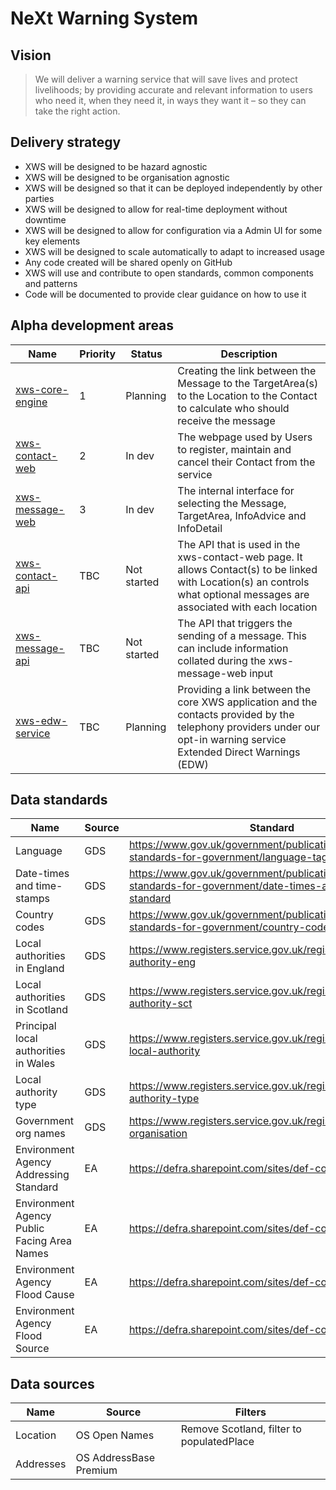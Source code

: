 # NeXt Warning System

## Vision

> We will deliver a warning service that will save lives and protect livelihoods; by providing accurate and relevant information to users who need it, when they need it, in ways they want it – so they can take the right action.

## Delivery strategy

* XWS will be designed to be hazard agnostic
* XWS will be designed to be organisation agnostic
* XWS will be designed so that it can be deployed independently by other parties
* XWS will be designed to allow for real-time deployment without downtime
* XWS will be designed to allow for configuration via a Admin UI for some key elements
* XWS will be designed to scale automatically to adapt to increased usage
* Any code created will be shared openly on GitHub
* XWS will use and contribute to open standards, common components and patterns
* Code will be documented to provide clear guidance on how to use it

## Alpha development areas <a name="alpha"></a>

| Name            | Priority              | Status  |   Description  |
| -------------   | -------------         | ---     | ---            |
| [xws-core-engine](https://github.com/NeXt-Warning-System/documentation/tree/master/xws-core-engine) | 1        | Planning    | Creating the link between the Message to the TargetArea(s) to the Location to the Contact to calculate who should receive the message |
| [xws-contact-web](https://github.com/NeXt-Warning-System/documentation/tree/master/xws-contact-web) | 2        | In dev      | The webpage used by Users to register, maintain and cancel their Contact from the service |
| [xws-message-web](https://github.com/NeXt-Warning-System/documentation/tree/master/xws-message-web) | 3        | In dev      | The internal interface for selecting the Message, TargetArea, InfoAdvice and InfoDetail |
| [xws-contact-api](https://github.com/NeXt-Warning-System/documentation/tree/master/xws-contact-api) | TBC      | Not started | The API that is used in the xws-contact-web page. It allows Contact(s) to be linked with Location(s) an controls what optional messages are associated with each location |
| [xws-message-api](https://github.com/NeXt-Warning-System/documentation/tree/master/xws-message-api) | TBC      | Not started | The API that triggers the sending of a message. This can include information collated during the xws-message-web input |
| [xws-edw-service](https://github.com/NeXt-Warning-System/documentation/tree/master/xws-edw-service) | TBC      | Planning    | Providing a link between the core XWS application and the contacts provided by the telephony providers under our opt-in warning service Extended Direct Warnings (EDW) | 


## Data standards

| Name                                        | Source          | Standard  | 
| -------------                               |------------     |---------- |
| Language                                    | GDS             | https://www.gov.uk/government/publications/open-standards-for-government/language-tags |
| Date-times and time-stamps                  | GDS             | https://www.gov.uk/government/publications/open-standards-for-government/date-times-and-time-stamps-standard |
| Country codes                               | GDS             | https://www.gov.uk/government/publications/open-standards-for-government/country-codes |
| Local authorities in England                | GDS             | https://www.registers.service.gov.uk/registers/local-authority-eng |
| Local authorities in Scotland               | GDS             | https://www.registers.service.gov.uk/registers/local-authority-sct |
| Principal local authorities in Wales        | GDS             | https://www.registers.service.gov.uk/registers/principal-local-authority |
| Local authority type                        | GDS             | https://www.registers.service.gov.uk/registers/local-authority-type |
| Government org names                        | GDS             | https://www.registers.service.gov.uk/registers/government-organisation |
| Environment Agency Addressing Standard      | EA              | https://defra.sharepoint.com/sites/def-contentcloud/ |
| Environment Agency Public Facing Area Names | EA              | https://defra.sharepoint.com/sites/def-contentcloud/ |
| Environment Agency Flood Cause              | EA              | https://defra.sharepoint.com/sites/def-contentcloud/ |
| Environment Agency Flood Source             | EA              | https://defra.sharepoint.com/sites/def-contentcloud/ |


## Data sources

| Name           | Source                 | Filters  |
| -------------  | ------------           | ------   |
| Location       | OS Open Names          | Remove Scotland, filter to populatedPlace |
| Addresses      | OS AddressBase Premium |          |




